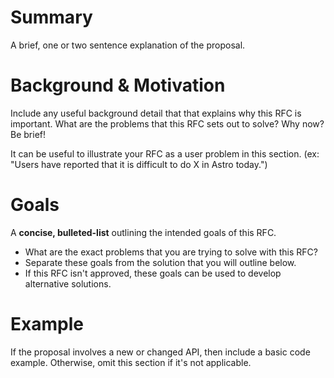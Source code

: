 <!-- 
  Welcome! 

  If you are interested in proposing a new feature or improvement to Astro, 
  then you are in the right place! 
  
  This template covers most of the questions you will be asked about your proposal.
  This template is completely optional, so feel free to delete it if you'd like and 
  write your proposal using whatever format and length as you'd like. You can always 
  come back and restructure your proposal later, once you've collected some early feedback. 
-->

# Summary

A brief, one or two sentence explanation of the proposal.

# Background & Motivation

Include any useful background detail that that explains why this RFC is important.
What are the problems that this RFC sets out to solve? Why now? Be brief!

It can be useful to illustrate your RFC as a user problem in this section.
(ex: "Users have reported that it is difficult to do X in Astro today.")

# Goals

A **concise, bulleted-list** outlining the intended goals of this RFC. 

- What are the exact problems that you are trying to solve with this RFC?
- Separate these goals from the solution that you will outline below.
- If this RFC isn't approved, these goals can be used to develop alternative solutions.

# Example

If the proposal involves a new or changed API, then include a basic code example.
Otherwise, omit this section if it's not applicable.